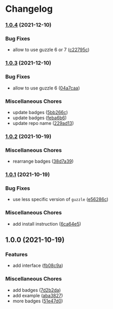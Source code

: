# Changelog

### [1.0.4](https://www.github.com/brokeyourbike/http-client-php/compare/v1.0.3...v1.0.4) (2021-12-10)


### Bug Fixes

* allow to use guzzle 6 or 7 ([c22795c](https://www.github.com/brokeyourbike/http-client-php/commit/c22795c066f87eb635d07eede14373b9acfdd675))

### [1.0.3](https://www.github.com/brokeyourbike/http-client-php/compare/v1.0.2...v1.0.3) (2021-12-10)


### Bug Fixes

* allow to use guzzle 6 ([04a7caa](https://www.github.com/brokeyourbike/http-client-php/commit/04a7caa047e007ce1e53e5d05c16e47af090fea4))


### Miscellaneous Chores

* update badges ([5bb266c](https://www.github.com/brokeyourbike/http-client-php/commit/5bb266c0cb3623756dec5903e989353bf6935d07))
* update badges ([feba6b6](https://www.github.com/brokeyourbike/http-client-php/commit/feba6b676d82e9bfad0e9cf0c04390bd0df6ed9f))
* update repo name ([229ad13](https://www.github.com/brokeyourbike/http-client-php/commit/229ad130f99a8acb0084d257c1f1bc6b42ae6104))

### [1.0.2](https://www.github.com/brokeyourbike/http-client/compare/v1.0.1...v1.0.2) (2021-10-19)


### Miscellaneous Chores

* rearrange badges ([38d7a39](https://www.github.com/brokeyourbike/http-client/commit/38d7a391f473025c1c9031455c9e046c1bdba60d))

### [1.0.1](https://www.github.com/brokeyourbike/http-client/compare/v1.0.0...v1.0.1) (2021-10-19)


### Bug Fixes

* use less specific version of `guzzle` ([e56286c](https://www.github.com/brokeyourbike/http-client/commit/e56286ca051a6fdad1224686e330c3bf79086756))


### Miscellaneous Chores

* add install instruction ([6ca64e5](https://www.github.com/brokeyourbike/http-client/commit/6ca64e58be489c27427460383b0595287fcf5382))

## 1.0.0 (2021-10-19)


### Features

* add interface ([fb08c9a](https://www.github.com/brokeyourbike/http-client/commit/fb08c9ae1236a9cd3e3bafe68ebc170c77c8128a))


### Miscellaneous Chores

* add badges ([7d2b2da](https://www.github.com/brokeyourbike/http-client/commit/7d2b2dabed71b3f94db836051a86e664277d5d3c))
* add example ([aba3827](https://www.github.com/brokeyourbike/http-client/commit/aba3827dd8084c73da91eccd37fb6e92a6e826e0))
* more badges ([51e47d0](https://www.github.com/brokeyourbike/http-client/commit/51e47d0acb107f22d87f4a9325c59ea3187f9cef))
